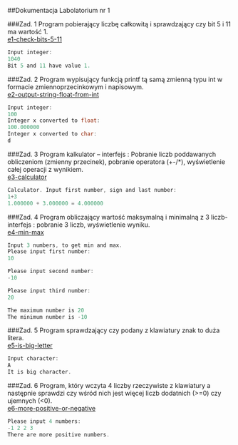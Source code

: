 ##Dokumentacja Labolatorium nr 1

###Zad. 1 
Program pobierający liczbę całkowitą i sprawdzający czy bit 5 i 11 ma wartość 1.<br>
[e1-check-bits-5-11](./e1-check-bits-5-11/main.c)
```C
Input integer: 
1040
Bit 5 and 11 have value 1.
```

###Zad. 2
Program wypisujący funkcją printf tą samą zmienną typu int w formacie zmiennoprzecinkowym i napisowym.<br>
[e2-output-string-float-from-int](./e2-output-string-float-from-int/main.c)
```C
Input integer: 
100
Integer x converted to float:
100.000000
Integer x converted to char:
d
```

###Zad. 3
Program kalkulator – interfejs : Pobranie liczb poddawanych obliczeniom (zmienny przecinek), pobranie operatora (+-/*), wyświetlenie całej operacji z wynikiem.<br>
[e3-calculator](./e3-calculator/main.c)
```C
Calculator. Input first number, sign and last number:
1+3
1.000000 + 3.000000 = 4.000000
```

###Zad. 4
Program obliczający wartość maksymalną i minimalną z 3 liczb- interfejs : pobranie 3 liczb, wyświetlenie wyniku.<br>
[e4-min-max](./e4-min-max/main.c)
```C
Input 3 numbers, to get min and max.
Please input first number:
10

Please input second number:
-10

Please input third number:
20

The maximum number is 20
The minimum number is -10
```

###Zad. 5
Program sprawdzający czy podany z klawiatury znak to duża litera.<br>
[e5-is-big-letter](./e5-is-big-letter/main.c)
```C
Input character:
A
It is big character.
```

###Zad. 6
Program, który wczyta 4 liczby rzeczywiste z klawiatury a następnie sprawdzi czy wśród nich jest więcej liczb dodatnich
(>=0) czy ujemnych (<0).<br>
[e6-more-positive-or-negative](./e6-more-positive-or-negative/main.c)
```C
Please input 4 numbers:
-1 2 2 3
There are more positive numbers.
```